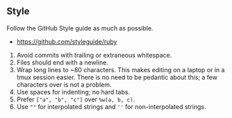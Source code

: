 ## Style

Follow the GitHub Style guide as much as possible.

* https://github.com/styleguide/ruby

1. Avoid commits with trailing or extraneous whitespace.
2. Files should end with a newline.
3. Wrap long lines to ~80 characters.  This makes editing on a laptop or in a
   tmux session easier.  There is no need to be pedantic about this; a
   few characters over is not a problem.
4. Use spaces for indenting; no hard tabs.
5. Prefer `["a", "b", "c"]` over `%w(a, b, c)`.
6. Use `""` for interpolated strings and `''` for non-interpolated strings.

